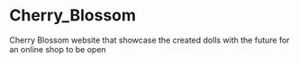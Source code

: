 # Cherry_Blossom
Cherry Blossom website that showcase the created dolls with the future for an online shop to be open
